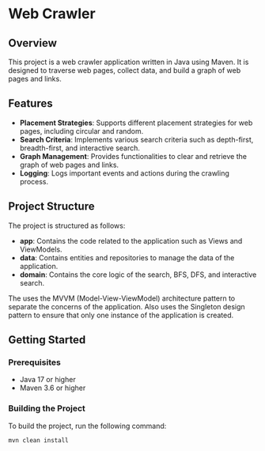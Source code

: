 # Web Crawler

## Overview
This project is a web crawler application written in Java using Maven. It is designed to traverse web pages, collect data, 
and build a graph of web pages and links.

## Features
- **Placement Strategies**: Supports different placement strategies for web pages, including circular and random.
- **Search Criteria**: Implements various search criteria such as depth-first, breadth-first, and interactive search.
- **Graph Management**: Provides functionalities to clear and retrieve the graph of web pages and links.
- **Logging**: Logs important events and actions during the crawling process.

## Project Structure

The project is structured as follows:

- **app**: Contains the code related to the application such as Views and ViewModels.
- **data**: Contains entities and repositories to manage the data of the application.
- **domain**: Contains the core logic of the search, BFS, DFS, and interactive search.

The uses the MVVM (Model-View-ViewModel) architecture pattern to separate the concerns of the application. Also uses the Singleton design
pattern to ensure that only one instance of the application is created.

## Getting Started

### Prerequisites
- Java 17 or higher
- Maven 3.6 or higher

### Building the Project
To build the project, run the following command:
```sh
mvn clean install